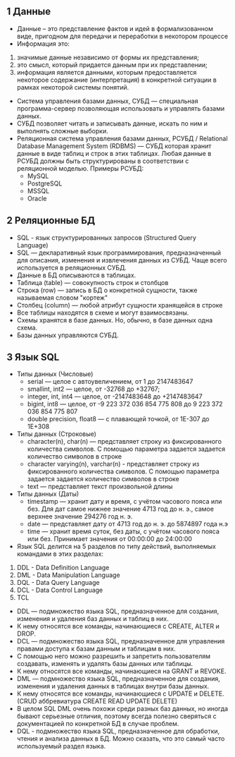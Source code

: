 ## 1 Данные
* Данные – это представление фактов и идей в формализованном виде, пригодном для передачи и переработки в некотором процессе
* Информация это:
1) значимые данные независимо от формы их представления;
2) это смысл, который придается данным при их представлении;
3) информация является данными, которым предоставляется некоторое содержание (интерпретация) в конкретной ситуации 
в рамках некоторой системы понятий.
* Система управления базами данных, СУБД — специальная программа-сервер позволяющая использовать и управлять базами данных. 
* СУБД позволяет читать и записывать данные, искать по ним и выполнять сложные выборки.
* Реляционная система управления базами данных, РСУБД / Relational Database Management System (RDBMS) — СУБД которая 
хранит данные в виде таблиц и строк в этих таблицах. Любая данные в РСУБД должны быть структурированы в соответствии 
с реляционной моделью. Примеры РСУБД:
  * MySQL
  * PostgreSQL
  * MSSQL
  * Oracle
  
## 2 Реляционные БД
* SQL - язык структурированных запросов (Structured Query Language)
* SQL — декларативный язык программирования, предназначенный для описания, изменения и извлечения данных из СУБД. 
Чаще всего используется в реляционных СУБД.
* Данные в БД описываются в таблицах.
* Таблица (table) — совокупность строк и столбцов
* Строка (row) — запись в БД о конкретной сущности, также называемая словом "кортеж" 
* Столбец (column) — любой атрибут сущности хранящейся в строке
* Все таблицы находятся в схеме и могут взаимосвязаны.
* Схемы хранятся в базе данных. Но, обычно, в базе данных одна схема.
* Базы данных управляются СУБД.

## 3 Язык SQL
* Типы данных (Числовые)
  * serial — целое с автоувеличением, от 1 до 2147483647
  * smallint, int2 — целое, от -32768 до +32767;
  * integer, int, int4 — целое, от -2147483648 до +2147483647
  * bigint, int8 — целое, от -9 223 372 036 854 775 808 до 9 223 372 036 854 775 807
  * double precision, float8 — с плавающей точкой, от 1E-307 до 1E+308
* Типы данных (Строковые)
  * character(n), char(n) — представляет строку из фиксированного количества символов. 
  С помощью параметра задается задается количество символов в строке
  * character varying(n), varchar(n) - представляет строку из фиксированного количества символов. 
  С помощью параметра задается задается количество символов в строке
  * text — представляет текст произвольной длины
* Типы данных (Даты)
  * timestamp — хранит дату и время, с учётом часового пояса или без. Для дат самое нижнее 
  значение 4713 год до н. э., самое верхнее значение 294276 год н. э.
  * date — представляет дату от 4713 год до н. э. до 5874897 года н.э
  * time — хранит время суток, без даты, с учётом часового пояса или без. Принимает значения от 00:00:00 до 24:00:00
* Язык SQL делится на 5 разделов по типу действий, выполняемых командами в этих разделах:
1. DDL - Data Definition Language
2. DML - Data Manipulation Language
3. DQL - Data Query Language
4. DCL - Data Control Language
5. TCL
* DDL — подмножество языка SQL, предназначенное для создания, изменения и удаления баз данных и таблиц в них. 
* К нему относятся все команды, начинающиеся с CREATE, ALTER и DROP.
* DCL — подмножество языка SQL, предназначенное для управления правами доступа к базам данным и таблицам в них. 
* С помощью него можно разрешить и запретить пользователям создавать, изменять и удалять базы данных или таблицы. 
* К нему относятся все команды, начинающиеся на GRANT и REVOKE.
* DML — подмножество языка SQL, предназначенное для создания, изменения и удаления данных в таблицах внутри базы данных. 
* К нему относятся все команды, начинающиеся с UPDATE и DELETE. (CRUD аббревиатура CREATE READ UPDATE DELETE) 
* В целом SQL DML очень похожи среди разных баз данных, но иногда бывают серьезные отличия, поэтому всегда полезно 
сверяться с документацией по конкретной БД в случае проблем.
* DQL - подмножество языка SQL, предназначенное для обработки, чтения и анализа данных в БД. Можно сказать, что это самый
часто используемый раздел языка.